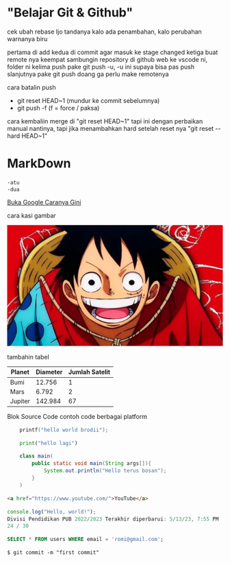 # "Belajar Git & Github"
 cek ubah rebase
Ijo tandanya kalo ada penambahan, kalo perubahan warnanya biru

pertama di add
kedua di commit agar masuk ke stage changed
ketiga buat remote nya
keempat sambungin repository di github web ke vscode ni, folder ni
kelima push pake git push -u, -u ini supaya bisa pas push slanjutnya pake git push doang ga perlu make remotenya

cara batalin push
- git reset HEAD~1 (mundur ke commit sebelumnya)
- git push -f (f = force / paksa)

cara kembaliin merge di "git reset HEAD~1" tapi ini dengan perbaikan manual nantinya,
 tapi jika menambahkan hard setelah reset nya "git reset --hard HEAD~1"

# MarkDown
    -atu
    -dua

[Buka Google Caranya Gini](https://www.google.com)

cara kasi gambar

![One Piece](one_piece.jpg)

tambahin tabel

| Planet | Diameter | Jumlah Satelit |
| ------- | -------- | -------------- |
| Bumi | 12.756 | 1 |
| Mars | 6.792 | 2 |
| Jupiter | 142.984 | 67 |

Blok Source Code 
contoh code berbagai platform

```c
    printf("hello world brodii");
```

```python
    print("hello lagi")
```

```java
    class main(
        public static void main(String args[]){
            System.out.println("Hello terus bosan");
        }
    )
```

```html
<a href="https://www.youtube.com/">YouTube</a>
```

```js
console.log("Hello, world!");
Divisi Pendidikan PUB 2022/2023 Terakhir diperbarui: 5/13/23, 7:55 PM
24 / 30
```

```sql
SELECT * FROM users WHERE email = 'romi@gmail.com';
```

```shell
$ git commit -m "first commit"
```
